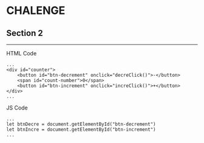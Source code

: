 # CHALENGE

## Section 2
---
HTML Code
```
...
<div id="counter">
	<button id="btn-decrement" onclick="decreClick()">-</button>
	<span id="count-number">0</span>
	<button id="btn-increment" onclick="increClick()">+</button>
</div>
...
```

JS Code
```
...
let btnDecre = document.getElementById("btn-decrement")
let btnIncre = document.getElementById("btn-increment")
...
```